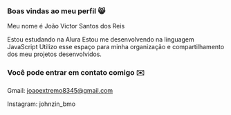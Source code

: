 ### Boas vindas ao meu perfil 😸

Meu nome é João Victor Santos dos Reis

Estou estudando na Alura
Estou me desenvolvendo na linguagem JavaScript
Utilizo esse espaço para minha organização e compartilhamento dos meu projetos desenvolvidos.

### Você pode entrar em contato comigo ✉️

Gmail: joaoextremo8345@gmail.com

Instagram: johnzin_bmo
